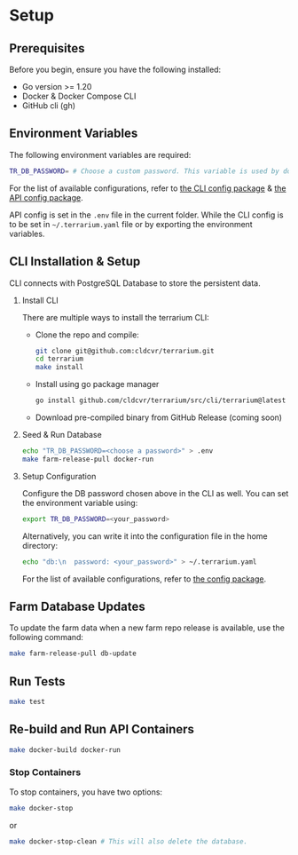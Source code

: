 # Setup

## Prerequisites

Before you begin, ensure you have the following installed:

- Go version >= 1.20
- Docker & Docker Compose CLI
- GitHub cli (gh)

## Environment Variables

The following environment variables are required:

```sh
TR_DB_PASSWORD= # Choose a custom password. This variable is used by docker-compose to set the password in the local Postgres server and is used in the API to connect to the database.
```

For the list of available configurations, refer to [the CLI config package](src/cli/internal/config) & [the API config package](src/api/internal/config).

API config is set in the `.env` file in the current folder. While the CLI config is to be set in `~/.terrarium.yaml` file or by exporting the environment variables.

## CLI Installation & Setup

CLI connects with PostgreSQL Database to store the persistent data.

1. Install CLI

    There are multiple ways to install the terrarium CLI:

    - Clone the repo and compile:

      ```sh
      git clone git@github.com:cldcvr/terrarium.git
      cd terrarium
      make install
      ```

    - Install using go package manager

      ```sh
      go install github.com/cldcvr/terrarium/src/cli/terrarium@latest
      ```

    - Download pre-compiled binary from GitHub Release (coming soon)

2. Seed & Run Database

   ```sh
   echo "TR_DB_PASSWORD=<choose a password>" > .env
   make farm-release-pull docker-run
   ```

3. Setup Configuration

   Configure the DB password chosen above in the CLI as well. You can set the environment variable using:

   ```sh
   export TR_DB_PASSWORD=<your_password>
   ```

   Alternatively, you can write it into the configuration file in the home directory:

   ```sh
   echo "db:\n  password: <your_password>" > ~/.terrarium.yaml
   ```

   For the list of available configurations, refer to [the config package](src/cli/internal/config).

## Farm Database Updates

To update the farm data when a new farm repo release is available, use the following command:

```sh
make farm-release-pull db-update
```

## Run Tests

```sh
make test
```

## Re-build and Run API Containers

```sh
make docker-build docker-run
```

### Stop Containers

To stop containers, you have two options:

```sh
make docker-stop
```

or

```sh
make docker-stop-clean # This will also delete the database.
```
